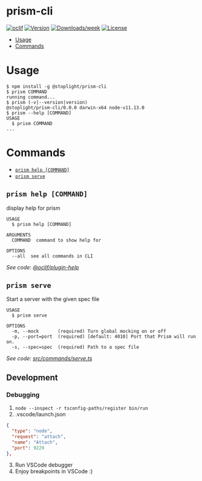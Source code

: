 prism-cli
=========

[![oclif](https://img.shields.io/badge/cli-oclif-brightgreen.svg)](https://oclif.io)
[![Version](https://img.shields.io/npm/v/prism-cli.svg)](https://npmjs.org/package/prism-cli)
[![Downloads/week](https://img.shields.io/npm/dw/prism-cli.svg)](https://npmjs.org/package/prism-cli)
[![License](https://img.shields.io/npm/l/prism-cli.svg)](https://github.com/chris-miaskowski/prism-cli/blob/master/package.json)

<!-- toc -->
* [Usage](#usage)
* [Commands](#commands)
<!-- tocstop -->
# Usage
<!-- usage -->
```sh-session
$ npm install -g @stoplight/prism-cli
$ prism COMMAND
running command...
$ prism (-v|--version|version)
@stoplight/prism-cli/0.0.0 darwin-x64 node-v11.13.0
$ prism --help [COMMAND]
USAGE
  $ prism COMMAND
...
```
<!-- usagestop -->
# Commands
<!-- commands -->
* [`prism help [COMMAND]`](#prism-help-command)
* [`prism serve`](#prism-serve)

## `prism help [COMMAND]`

display help for prism

```
USAGE
  $ prism help [COMMAND]

ARGUMENTS
  COMMAND  command to show help for

OPTIONS
  --all  see all commands in CLI
```

_See code: [@oclif/plugin-help](https://github.com/oclif/plugin-help/blob/v2.1.6/src/commands/help.ts)_

## `prism serve`

Start a server with the given spec file

```
USAGE
  $ prism serve

OPTIONS
  -m, --mock       (required) Turn global mocking on or off
  -p, --port=port  (required) [default: 4010] Port that Prism will run on.
  -s, --spec=spec  (required) Path to a spec file
```

_See code: [src/commands/serve.ts](https://github.com/stoplightio/prism/blob/v0.0.0/src/commands/serve.ts)_
<!-- commandsstop -->

## Development

### Debugging

1. `node --inspect -r tsconfig-paths/register bin/run`
2. .vscode/launch.json

```json
{
  "type": "node",
  "request": "attach",
  "name": "Attach",
  "port": 9229
},
```

3. Run VSCode debugger
4. Enjoy breakpoints in VSCode :)
